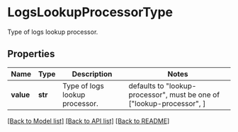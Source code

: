 # LogsLookupProcessorType

Type of logs lookup processor.

## Properties

| Name      | Type    | Description                    | Notes                                                                 |
| --------- | ------- | ------------------------------ | --------------------------------------------------------------------- |
| **value** | **str** | Type of logs lookup processor. | defaults to "lookup-processor", must be one of ["lookup-processor", ] |

[[Back to Model list]](README.md#documentation-for-models) [[Back to API list]](README.md#documentation-for-api-endpoints) [[Back to README]](README.md)
